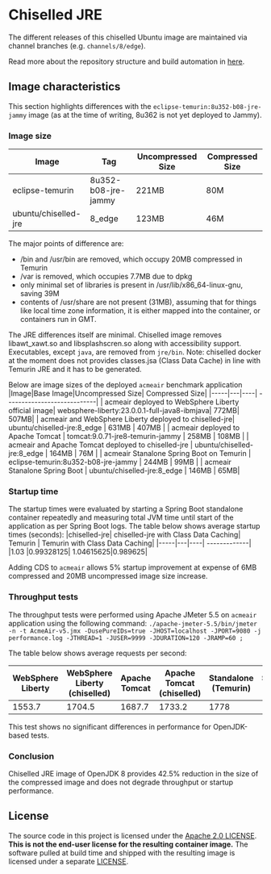 # Chiselled JRE

The different releases of this chiselled Ubuntu image are maintained via
channel branches (e.g. `channels/8/edge`).

Read more about the repository structure and build automation in [here](<https://github.com/ubuntu-rocks/.github/blob/main/profile/README.md#-joining-the-ubuntu-rocks-project>).


## Image characteristics

This section highlights differences with the `eclipse-temurin:8u352-b08-jre-jammy` image (as at the time of writing, 8u362 is not yet deployed to Jammy).

### Image size

|Image|Tag|Uncompressed Size| Compressed Size|
|-----|---|----| ----------------------------|
| eclipse-temurin|8u352-b08-jre-jammy|221MB|80M|
| ubuntu/chiselled-jre|8_edge| 123MB|46M |

The major points of difference are:
- /bin and /usr/bin are removed, which occupy 20MB compressed in Temurin
- /var is removed, which occupies 7.7MB due to dpkg
- only minimal set of libraries is present in /usr/lib/x86_64-linux-gnu, saving 39M
- contents of /usr/share are not present (31MB), assuming that for things like local time zone information, it is either mapped into the container, or containers run in GMT.

The JRE differences itself are minimal. Chiselled image removes libawt_xawt.so and libsplashscren.so along with accessibility support. Executables, except `java`, are removed from `jre/bin`.
Note: chiselled docker at the moment does not provides classes.jsa (Class Data Cache) in line with Temurin JRE and it has to be generated.

Below are image sizes of the deployed `acmeair` benchmark application
|Image|Base Image|Uncompressed Size| Compressed Size|
|-----|---|----| ----------------------------|
| acmeair deployed to WebSphere Liberty official image| websphere-liberty:23.0.0.1-full-java8-ibmjava| 772MB| 507MB|
| acmeair and WebSphere Liberty deployed to chiselled-jre| ubuntu/chiselled-jre:8_edge | 631MB | 407MB |
| acmeair deployed to Apache Tomcat | tomcat:9.0.71-jre8-temurin-jammy | 258MB | 108MB |
| acmeair and Apache Tomcat deployed to chiselled-jre | ubuntu/chiselled-jre:8_edge | 164MB | 76M |
| acmeair Stanalone Spring Boot on Temurin | eclipse-temurin:8u352-b08-jre-jammy | 244MB | 99MB |
| acmeair Stanalone Spring Boot | ubuntu/chiselled-jre:8_edge | 146MB | 65MB|

### Startup time

The startup times were evaluated by starting a Spring Boot standalone container repeatedly and measuring total JVM time until start of the application as per Spring Boot logs.
The table below shows average startup times (seconds):
|chiselled-jre| chiselled-jre with Class Data Caching| Temurin | Temurin with Class Data Caching|
|-----|---|----| -------------|
|1.03 |0.99328125| 1.04615625|0.989625|

Adding CDS to `acmeair` allows 5% startup improvement at expense of 6MB compressed and 20MB uncompressed image size increase.

### Throughput tests

The throughput tests were performed using Apache JMeter 5.5 on `acmeair` application using the following command: ``./apache-jmeter-5.5/bin/jmeter -n -t AcmeAir-v5.jmx -DusePureIDs=true -JHOST=localhost -JPORT=9080 -j performance.log -JTHREAD=1 -JUSER=9999 -JDURATION=120 -JRAMP=60 ;``

The table below shows average requests per second:

| WebSphere Liberty | WebSphere Liberty (chiselled) | Apache Tomcat | Apache Tomcat (chiselled) | Standalone (Temurin) | Standalone (Chiselled) |
|-------------------|-------------------------------|---------------|-------------|---------|--------|
| 1553.7 | 1704.5 | 1687.7 | 1733.2 | 1778 | 1773.6 |

This test shows no significant differences in performance for OpenJDK-based tests.

### Conclusion

Chiselled JRE image of OpenJDK 8 provides 42.5% reduction in the size of the compressed image and does not degrade throughput or startup performance.

## License

The source code in this project is licensed under the [Apache 2.0 LICENSE](./LICENSE).
**This is not the end-user license for the resulting container image.**
The software pulled at build time and shipped with the resulting image is licensed under a separate [LICENSE](./chiselled-jre/LICENSE).